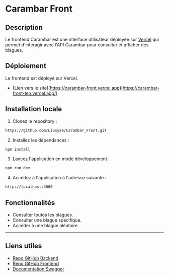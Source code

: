 # Carambar Front

## Description
Le frontend Carambar est une interface utilisateur déployée sur [Vercel](https://vercel.com/) qui permet d'interagir avec l'API Carambar pour consulter et afficher des blagues.

## Déploiement
Le frontend est déployé sur Vercel.
- [Lien vers le site](https://carambar-front.vercel.app](https://carambar-front-ten.vercel.app/)

## Installation locale
1. Clonez le repository :
```bash
https://github.com/Lioxyze/Carambar_Front.git
```
2. Installez les dépendances :
```bash
npm install
```
3. Lancez l'application en mode développement :
```bash
npm run dev
```
4. Accédez à l'application à l'adresse suivante :
```bash
http://localhost:3000
```

## Fonctionnalités
- Consulter toutes les blagues.
- Consulter une blague spécifique.
- Accéder à une blague aléatoire.

---

## Liens utiles
- [Repo GitHub Backend](https://github.com/Lioxyze/Carambar_Back)
- [Repo GitHub Frontend](https://github.com/Lioxyze/Carambar_Front)
- [Documentation Swagger](https://malabar-1805984ed8b4.herokuapp.com/api-docs#/)
